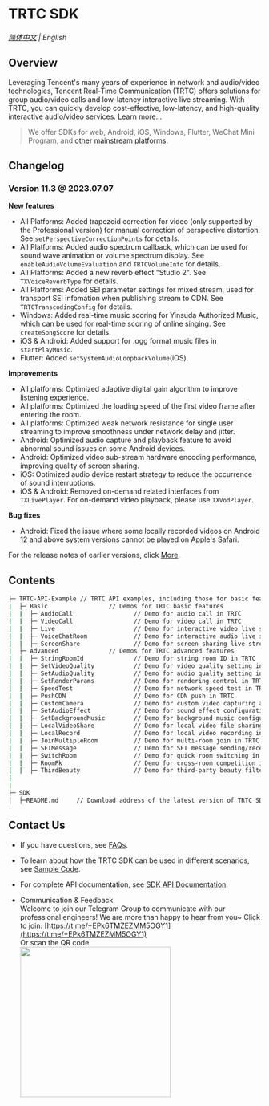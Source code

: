 # TRTC SDK

_[简体中文](README-zh_CN.md) | English_
## Overview

Leveraging Tencent's many years of experience in network and audio/video technologies, Tencent Real-Time Communication (TRTC) offers solutions for group audio/video calls and low-latency interactive live streaming. With TRTC, you can quickly develop cost-effective, low-latency, and high-quality interactive audio/video services. [Learn more](https://www.tencentcloud.com/document/product/647/35078)...

> We offer SDKs for web, Android, iOS, Windows, Flutter, WeChat Mini Program, and [other mainstream platforms](https://github.com/LiteAVSDK?q=TRTC_&type=all&sort=).



## Changelog
### Version 11.3 @ 2023.07.07

**New features**

- All Platforms: Added trapezoid correction for video (only supported by the Professional version) for manual correction of perspective distortion. See `setPerspectiveCorrectionPoints` for details.
- All Platforms: Added audio spectrum callback, which can be used for sound wave animation or volume spectrum display. See `enableAudioVolumeEvaluation` and `TRTCVolumeInfo` for details.
- All Platforms: Added a new reverb effect "Studio 2". See `TXVoiceReverbType` for details.
- All Platforms: Added SEI parameter settings for mixed stream, used for transport SEI infomation when publishing stream to CDN. See `TRTCTranscodingConfig` for details.
- Windows: Added real-time music scoring for Yinsuda Authorized Music, which can be used for real-time scoring of online singing. See `createSongScore` for details.
- iOS & Android: Added support for .ogg format music files in `startPlayMusic`.
- Flutter: Added `setSystemAudioLoopbackVolume`(iOS).


**Improvements**

- All platforms: Optimized adaptive digital gain algorithm to improve listening experience.
- All platforms: Optimized the loading speed of the first video frame after entering the room.
- All platforms: Optimized weak network resistance for single user streaming to improve smoothness under network delay and jitter.
- Android: Optimized audio capture and playback feature to avoid abnormal sound issues on some Android devices.
- Android: Optimized video sub-stream hardware encoding performance, improving quality of screen sharing.
- iOS: Optimized audio device restart strategy to reduce the occurrence of sound interruptions.
- iOS & Android: Removed on-demand related interfaces from `TXLivePlayer`. For on-demand video playback, please use `TXVodPlayer`.

**Bug fixes**
- Android: Fixed the issue where some locally recorded videos on Android 12 and above system versions cannot be played on Apple's Safari.


For the release notes of earlier versions, click [More](https://www.tencentcloud.com/document/product/647/39426).


## Contents

```bash
├─ TRTC-API-Example // TRTC API examples, including those for basic features such as audio call and video call as well as some advanced features
|  ├─ Basic                 // Demos for TRTC basic features
|  |  ├─ AudioCall                 // Demo for audio call in TRTC
|  |  ├─ VideoCall                 // Demo for video call in TRTC
|  |  ├─ Live                      // Demo for interactive video live streaming in TRTC
|  |  ├─ VoiceChatRoom             // Demo for interactive audio live streaming in TRTC
|  |  ├─ ScreenShare               // Demo for screen sharing live streaming in TRTC
|  ├─ Advanced              // Demos for TRTC advanced features
|  |  ├─ StringRoomId              // Demo for string room ID in TRTC
|  |  ├─ SetVideoQuality           // Demo for video quality setting in TRTC
|  |  ├─ SetAudioQuality           // Demo for audio quality setting in TRTC
|  |  ├─ SetRenderParams           // Demo for rendering control in TRTC
|  |  ├─ SpeedTest                 // Demo for network speed test in TRTC
|  |  ├─ PushCDN                   // Demo for CDN push in TRTC
|  |  ├─ CustomCamera              // Demo for custom video capturing and rendering in TRTC
|  |  ├─ SetAudioEffect            // Demo for sound effect configuration in TRTC
|  |  ├─ SetBackgroundMusic        // Demo for background music configuration in TRTC
|  |  ├─ LocalVideoShare           // Demo for local video file sharing in TRTC
|  |  ├─ LocalRecord               // Demo for local video recording in TRTC
|  |  ├─ JoinMultipleRoom          // Demo for multi-room join in TRTC
|  |  ├─ SEIMessage                // Demo for SEI message sending/receiving in TRTC
|  |  ├─ SwitchRoom                // Demo for quick room switching in TRTC
|  |  ├─ RoomPk                    // Demo for cross-room competition in TRTC
|  |  ├─ ThirdBeauty               // Demo for third-party beauty filters in TRTC
|  
|  
├─ SDK 
│  ├─README.md     // Download address of the latest version of TRTC SDK
```



## Contact Us
- If you have questions, see [FAQs](https://www.tencentcloud.com/document/product/647/36057).

- To learn about how the TRTC SDK can be used in different scenarios, see [Sample Code](https://www.tencentcloud.com/document/product/647/42963).

- For complete API documentation, see [SDK API Documentation](https://www.tencentcloud.com/document/product/647/35125).

- Communication & Feedback   
Welcome to join our Telegram Group to communicate with our professional engineers! We are more than happy to hear from you~
Click to join: [https://t.me/+EPk6TMZEZMM5OGY1](https://t.me/+EPk6TMZEZMM5OGY1)   
Or scan the QR code   
  <img src="https://qcloudimg.tencent-cloud.cn/raw/79cbfd13877704ff6e17f30de09002dd.jpg" width="300px">    

